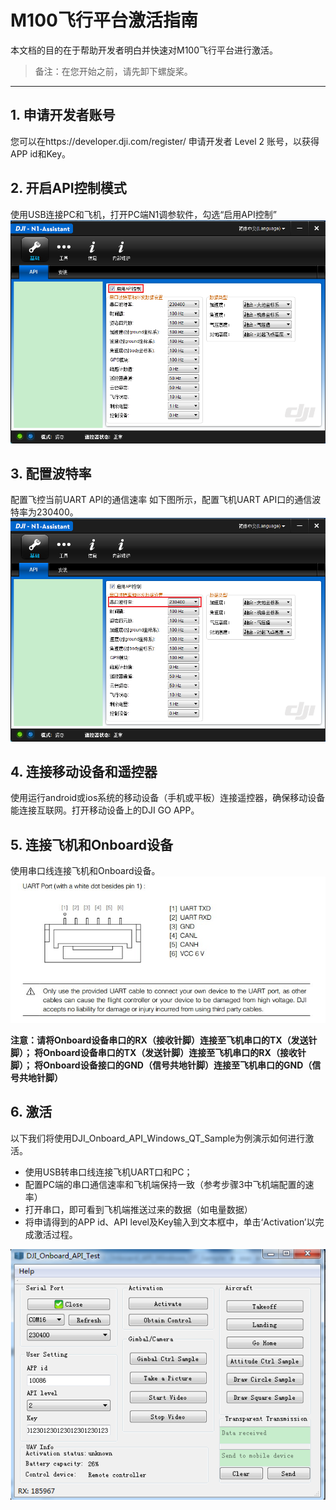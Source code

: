 # M100飞行平台激活指南

本文档的目的在于帮助开发者明白并快速对M100飞行平台进行激活。

>备注：在您开始之前，请先卸下螺旋桨。

---

## 1. 申请开发者账号

您可以在https://developer.dji.com/register/ 申请开发者 Level 2 账号，以获得APP id和Key。

## 2. 开启API控制模式

使用USB连接PC和飞机，打开PC端N1调参软件，勾选“启用API控制”
![Enable API Control](Images/N1UI.png)

## 3. 配置波特率

配置飞控当前UART API的通信速率
如下图所示，配置飞机UART API口的通信波特率为230400。
![Configure the Baud](Images/baudrate.png)

## 4. 连接移动设备和遥控器

使用运行android或ios系统的移动设备（手机或平板）连接遥控器，确保移动设备能连接互联网。打开移动设备上的DJI GO APP。

## 5. 连接飞机和Onboard设备

使用串口线连接飞机和Onboard设备。
![Connecter](Images/Connecter.jpg)

**注意：请将Onboard设备串口的RX（接收针脚）连接至飞机串口的TX（发送针脚）；
将Onboard设备串口的TX（发送针脚）连接至飞机串口的RX（接收针脚）；
将Onboard设备接口的GND（信号共地针脚）连接至飞机串口的GND（信号共地针脚）**

## 6. 激活

以下我们将使用DJI_Onboard_API_Windows_QT_Sample为例演示如何进行激活。

* 使用USB转串口线连接飞机UART口和PC；
* 配置PC端的串口通信速率和飞机端保持一致（参考步骤3中飞机端配置的速率）
* 打开串口，即可看到飞机端推送过来的数据（如电量数据）
* 将申请得到的APP id、API level及Key输入到文本框中，单击‘Activation’以完成激活过程。

![QT](Images/QtExample.png)
